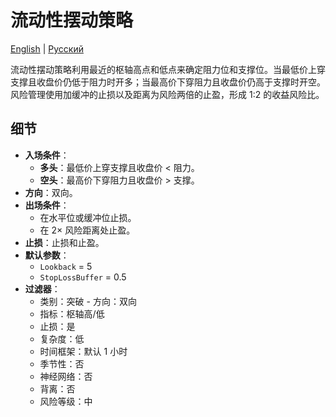 # 流动性摆动策略
[English](README.md) | [Русский](README_ru.md)

流动性摆动策略利用最近的枢轴高点和低点来确定阻力位和支撑位。当最低价上穿支撑且收盘价仍低于阻力时开多；当最高价下穿阻力且收盘价仍高于支撑时开空。风险管理使用加缓冲的止损以及距离为风险两倍的止盈，形成 1:2 的收益风险比。

## 细节

- **入场条件**：
  - **多头**：最低价上穿支撑且收盘价 < 阻力。
  - **空头**：最高价下穿阻力且收盘价 > 支撑。
- **方向**：双向。
- **出场条件**：
  - 在水平位或缓冲位止损。
  - 在 2× 风险距离处止盈。
- **止损**：止损和止盈。
- **默认参数**：
  - `Lookback` = 5
  - `StopLossBuffer` = 0.5
- **过滤器**：
  - 类别：突破
  ️- 方向：双向
  - 指标：枢轴高/低
  - 止损：是
  - 复杂度：低
  - 时间框架：默认 1 小时
  - 季节性：否
  - 神经网络：否
  - 背离：否
  - 风险等级：中
